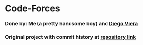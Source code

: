 # Code-Forces

### Done by: Me (a pretty handsome boy) and [Diego Viera](https://github.com/DiegoViera1511)

### Original project with commit history at [repository link](https://github.com/DiegoViera1511/Space-Invader-UH)
